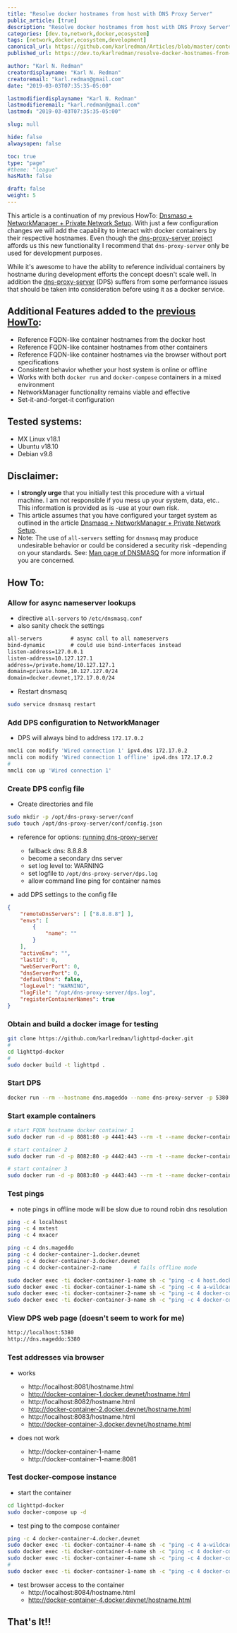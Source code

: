 ```yaml
---
title: "Resolve docker hostnames from host with DNS Proxy Server"
public_article: [true]
description: "Resolve docker hostnames from host with DNS Proxy Server"
categories: [dev.to,network,docker,ecosystem]
tags: [network,docker,ecosystem,development]
canonical_url: https://github.com/karlredman/Articles/blob/master/content/dev.to/docker_hostnames_from_host.md
published_url: https://dev.to/karlredman/resolve-docker-hostnames-from-host-with-dns-proxy-server-1d08

author: "Karl N. Redman"
creatordisplayname: "Karl N. Redman"
creatoremail: "karl.redman@gmail.com"
date: "2019-03-03T07:35:35-05:00"

lastmodifierdisplayname: "Karl N. Redman"
lastmodifieremail: "karl.redman@gmail.com"
lastmod: "2019-03-03T07:35:35-05:00"

slug: null

hide: false
alwaysopen: false

toc: true
type: "page"
#theme: "league"
hasMath: false

draft: false
weight: 5
---
```


This article is a continuation of my previous HowTo: [Dnsmasq + NetworkManager + Private Network Setup](https://dev.to/karlredman/dnsmasq--networkmanager--private-network-setup-258l). With just a few configuration changes we will add the capability to interact with docker containers by their respective hostnames. Even though the [dns-proxy-server project](https://github.com/mageddo/dns-proxy-server) affords us this new functionality I recommend that `dns-proxy-server` only be used for development purposes.

While it's awesome to have the ability to reference individual containers by hostname during development efforts the concept doesn't scale well. In addition the [dns-proxy-server](https://github.com/mageddo/dns-proxy-server) (DPS) suffers from some performance issues that should be taken into consideration before using it as a docker service.

## Additional Features added to the [previous HowTo](https://dev.to/karlredman/dnsmasq--networkmanager--private-network-setup-258l):

* Reference FQDN-like container hostnames from the docker host
* Reference FQDN-like container hostnames from other containers
* Reference FQDN-like container hostnames via the browser without port specifications
* Consistent behavior whether your host system is online or offline
* Works with both `docker run` and `docker-compose` containers in a mixed environment
* NetworkManager functionality remains viable and effective
* Set-it-and-forget-it configuration

## Tested systems:

* MX Linux v18.1
* Ubuntu v18.10
* Debian v9.8

## Disclaimer:

* I **strongly urge** that you initially test this procedure with a virtual machine. I am not responsible if you mess up your system, data, etc.. This information is provided as is -use at your own risk.
* This article assumes that you have configured your target system as outlined in the article [Dnsmasq + NetworkManager + Private Network Setup](https://dev.to/karlredman/dnsmasq--networkmanager--private-network-setup-258l).
* Note: The use of `all-servers` setting for `dnsmasq` may produce undesirable behavior or could be considered a security risk -depending on your standards. See: [Man page of DNSMASQ](http://www.thekelleys.org.uk/dnsmasq/docs/dnsmasq-man.html) for more information if you are concerned.

## How To:

### Allow for async nameserver lookups

* directive `all-servers` to `/etc/dnsmasq.conf`
* also sanity check the settings

```txt
all-servers         # async call to all nameservers
bind-dynamic        # could use bind-interfaces instead
listen-address=127.0.0.1
listen-address=10.127.127.1
address=/private.home/10.127.127.1
domain=private.home,10.127.127.0/24
domain=docker.devnet,172.17.0.0/24
```

* Restart dnsmasq

```sh
sudo service dnsmasq restart
```

### Add DPS configuration to NetworkManager

* DPS will always bind to address `172.17.0.2`

```sh
nmcli con modify 'Wired connection 1' ipv4.dns 172.17.0.2
nmcli con modify 'Wired connection 1 offline' ipv4.dns 172.17.0.2
#
nmcli con up 'Wired connection 1'
```

### Create DPS config file

* Create directories and file

```sh
sudo mkdir -p /opt/dns-proxy-server/conf
sudo touch /opt/dns-proxy-server/conf/config.json
```

* reference for options: [running dns-proxy-server](https://mageddo.github.io/dns-proxy-server/docs/running.html)
    * fallback dns: 8.8.8.8
    * become a secondary dns server
    * set log level to: WARNING
    * set logfile to `/opt/dns-proxy-server/dps.log`
    * allow command line ping for container names

* add DPS settings  to the config file

```json
{
	"remoteDnsServers": [ ["8.8.8.8"] ],
	"envs": [
		{
			"name": ""
		}
	],
	"activeEnv": "",
	"lastId": 0,
	"webServerPort": 0,
	"dnsServerPort": 0,
	"defaultDns": false,
	"logLevel": "WARNING",
	"logFile": "/opt/dns-proxy-server/dps.log",
	"registerContainerNames": true
}
```

### Obtain and build a docker image for testing

```sh
git clone https://github.com/karlredman/lighttpd-docker.git
#
cd lighttpd-docker
#
sudo docker build -t lighttpd .
```

### Start DPS

```sh
docker run --rm --hostname dns.mageddo --name dns-proxy-server -p 5380:5380 -v /opt/dns-proxy-server/conf:/app/conf -v /var/run/docker.sock:/var/run/docker.sock -v /etc/resolv.conf:/etc/resolv.conf defreitas/dns-proxy-server
```

### Start example containers

```sh
# start FQDN hostname docker container 1
sudo docker run -d -p 8081:80 -p 4441:443 --rm -t --name docker-container-1-name -h docker-container-1.docker.devnet --net docker.devnet  lighttpd

# start container 2
sudo docker run -d -p 8082:80 -p 4442:443 --rm -t --name docker-container-2-name -h docker-container-2.docker.devnet --net docker.devnet lighttpd

# start container 3
sudo docker run -d -p 8083:80 -p 4443:443 --rm -t --name docker-container-3-name -h docker-container-3.docker.devnet --net docker.devnet lighttpd
```

### Test pings

* note pings in offline mode will be slow due to round robin dns resolution

```sh
ping -c 4 localhost
ping -c 4 mxtest
ping -c 4 mxacer

ping -c 4 dns.mageddo
ping -c 4 docker-container-1.docker.devnet
ping -c 4 docker-container-3.docker.devnet
ping -c 4 docker-container-2-name       # fails offline mode

sudo docker exec -ti docker-container-1-name sh -c "ping -c 4 host.docker"
sudo docker exec -ti docker-container-1-name sh -c "ping -c 4 a-wildcard.private.home"
sudo docker exec -ti docker-container-2-name sh -c "ping -c 4 docker-container-3-name"
sudo docker exec -ti docker-container-3-name sh -c "ping -c 4 docker-container-1.docker.devnet"
```

### View DPS web page (doesn't seem to work for me)

```sh
http://localhost:5380
http://dns.mageddo:5380
```

### Test addresses via browser

* works
    * http://localhost:8081/hostname.html
    * http://docker-container-1.docker.devnet/hostname.html
    * http://localhost:8082/hostname.html
    * http://docker-container-2.docker.devnet/hostname.html
    * http://localhost:8083/hostname.html
    * http://docker-container-3.docker.devnet/hostname.html

* does not work
    * http://docker-container-1-name
    * http://docker-container-1-name:8081

### Test docker-compose instance

* start the container

```sh
cd lighttpd-docker
sudo docker-compose up -d
```

* test ping to the compose container

```sh
ping -c 4 docker-container-4.docker.devnet
sudo docker exec -ti docker-container-4-name sh -c "ping -c 4 a-wildcard.private.home"
sudo docker exec -ti docker-container-4-name sh -c "ping -c 4 docker-container-3-name"
sudo docker exec -ti docker-container-4-name sh -c "ping -c 4 docker-container-1.docker.devnet"
#
sudo docker exec -ti docker-container-1-name sh -c "ping -c 4 docker-container-4.docker.devnet"
```

* test browser access to the container
    * http://localhost:8084/hostname.html
    * http://docker-container-4.docker.devnet/hostname.html


## That's It!!
